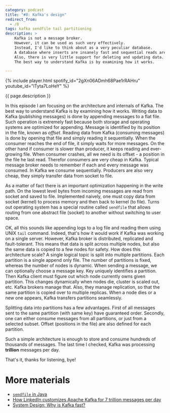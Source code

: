 ```yaml
---
category: podcast
title: "#8: Kafka's design"
redirect_from:
  - /8
tags: kafka sendfile tail partitioning
description: >
    Kafka is not a message broker.
    However, it can be used as such very effectively.
    Instead, I'd like to think about as a very peculiar database.
    A database where inserts are insanely fast and sequential reads are preferred and very fast as well.
    Also, there is very little support for deleting and updating data. In this episode I am focusing on the architecture and internals of Kafka.
    The best way to understand Kafka is by examining how it works.

---
```


{% include player.html spotify_id="2gXn06ADmh68Pae1rRAHru" youtube_id="lTyta7LoHeY" %}

{{ page.description }}

In this episode I am focusing on the architecture and internals of Kafka.
The best way to understand Kafka is by examining how it works.
Writing data to Kafka (publishing messages) is done by appending messages to a flat file.
Such operation is extremely fast because both storage and operating systems are optimized for appending.
Message is identified by its position in the file, known as *offset*.
Reading data from Kafka (consuming messages) is done by opening that file and simply reading it sequentially.
When the consumer reaches the end of file, it simply waits for more messages.
On the other hand if consumer is slower than producer, it keeps reading and ever-growing file.
When consumer crashes, all we need is its offset - a position in the file he last read.
Therefor consumers are very cheap in Kafka.
Typical message broker needs to remember if each and every message was consumed.
In Kafka we consume sequentially.
Producers are also very cheap, they simply transfer data from socket to file.

As a matter of fact there is an important optimization happening in the write path.
On the lowest level bytes from incoming messages are read from socket and saved to file.
Implemented naively, one must copy data from socket (kernel) to process memory and then back to kernel (to file).
Turns out operating system has a special routine called `sendfile` that allows routing from one abstract file (socket) to another without switching to user space.

OK, all this sounds like appending logs to a log file and reading them using UNIX `tail` command.
Indeed, that's how it would work if Kafka was working on a single server.
However, Kafka broker is distributed, replicated and fault-tolerant.
This means that data is split across multiple nodes, but also the same data is copied to a few nodes for safety.
How does this architecture scale?
A single logical topic is split into multiple partitions.
Each partition is a single append only file.
The number of partitions is fixed, whereas the number of nodes is dynamic.
When sending a message, we can optionally choose a message key.
Key uniquely identifies a partition.
Then Kafka client must figure out which node currently owns given partition.
This changes dynamically when nodes die, cluster is scaled out, etc.
Kafka brokers manage that.
Also, they manage replication, so that the same partition is copied over to multiple replicas.
When a node dies or a new one appears, Kafka transfers partitions seamlessly.

Splitting data into partitions has a few advantages.
First of all messages sent to the same partition (with same key) have guaranteed order.
Secondly, one can either consume messages from all partitions, or just from a selected subset.
Offset (positions in the file) are also defined for each partition.

Such a simple architecture is enough to store and consume hundreds of thousands of messages.
The last time I checked, Kafka was processing **trillion** messages per day.

That's it, thanks for listening, bye!

# More materials

* [`sendfile` in Java](https://docs.oracle.com/javase/9/docs/api/java/io/InputStream.html#transferTo-java.io.OutputStream-)
* [How LinkedIn customizes Apache Kafka for 7 trillion messages per day
](https://engineering.linkedin.com/blog/2019/apache-kafka-trillion-messages)
* [System Design: Why is Kafka fast?](https://www.youtube.com/watch?v=UNUz1-msbOM)


